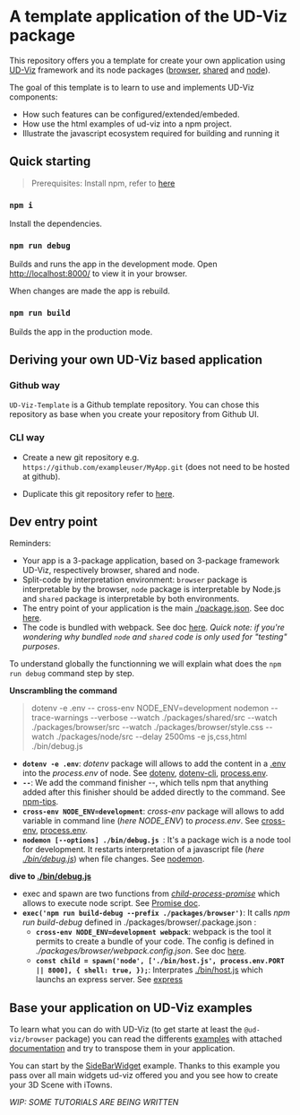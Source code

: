 # A template application of the UD-Viz package

This repository offers you a template for create your own application using [UD-Viz](https://github.com/VCityTeam/UD-Viz) framework and its node packages ([browser](https://www.npmjs.com/package/@ud-viz/browser), [shared](https://www.npmjs.com/package/@ud-viz/shared) and [node](https://www.npmjs.com/package/@ud-viz/node)).

The goal of this template is to learn to use and implements UD-Viz components:

- How such features can be configured/extended/embeded.
- How use the html examples of ud-viz into a npm project.
- Illustrate the javascript ecosystem required for building and running it

## Quick starting

> Prerequisites: Install npm, refer to [here](https://github.com/VCityTeam/UD-SV/blob/master/Tools/ToolNpm.md)

### `npm i`

Install the dependencies.

### `npm run debug`

Builds and runs the app in the development mode.
Open [http://localhost:8000/](http://localhost:8000/) to view it in your browser.

When changes are made the app is rebuild.

### `npm run build`

Builds the app in the production mode.

## Deriving your own UD-Viz based application

### Github way

`UD-Viz-Template` is a Github template repository. You can chose this repository as base when you create your repository from Github UI.

### CLI way

- Create a new git repository e.g. `https://github.com/exampleuser/MyApp.git` (does not need to be hosted at github).

- Duplicate this git repository refer to [here](https://docs.github.com/en/repositories/creating-and-managing-repositories/duplicating-a-repository).


## Dev entry point


Reminders:
- Your app is a 3-package application, based on 3-package framework UD-Viz, respectively browser, shared and node. 
- Split-code by interpretation environment:  `browser` package is interpretable by the browser,  `node` package is interpretable by Node.js and  `shared` package is interpretable by both environments.
- The entry point of your application is the main [./package.json](./package.json). See doc [here](https://docs.npmjs.com/cli/v6/configuring-npm/package-json).
- The code is bundled with webpack. See doc [here](https://webpack.js.org/concepts/). *Quick note: if you're wondering why bundled `node` and `shared` code is only used for "testing" purposes*. 


To understand globally the functionning we will explain what does the `npm run debug` command step by step.

**Unscrambling the command**

> dotenv -e .env -- cross-env NODE_ENV=development nodemon --trace-warnings --verbose --watch ./packages/shared/src --watch ./packages/browser/src --watch ./packages/browser/style.css --watch ./packages/node/src  --delay 2500ms -e js,css,html ./bin/debug.js

- **`dotenv -e .env`**: *dotenv* package will allows to add the content in a [.env](./.env) into the *process.env* of node. See [dotenv](https://www.npmjs.com/package/dotenv), [dotenv-cli](https://www.npmjs.com/package/dotenv-cli), [process.env](https://nodejs.org/dist/latest-v8.x/docs/api/process.html#process_process_env).
- **`--`**: We add the command finisher --, which tells npm that anything added after this finisher should be added directly to the command. See [npm-tips](https://corgibytes.com/blog/2017/04/18/npm-tips/).
- **`cross-env NODE_ENV=development`**: *cross-env* package will allows to add variable in command line (*here NODE_ENV*) to *process.env*. See [cross-env](https://www.npmjs.com/package/cross-env), [process.env](https://nodejs.org/dist/latest-v8.x/docs/api/process.html#process_process_env).
- **`nodemon [--options] ./bin/debug.js `**: It's a package wich is a node tool for development. It restarts interpretation of a javascript file (*here [./bin/debug.js](./bin/debug.js)*) when file changes. See [nodemon](https://www.npmjs.com/package/nodemon).

**dive to [./bin/debug.js](./bin/debug.js)**

- exec and spawn are two functions from [*child-process-promise*](https://www.npmjs.com/package/child-process-promise) which allows to execute node script. See [Promise doc](https://developer.mozilla.org/en-US/docs/Web/JavaScript/Reference/Global_Objects/Promise).
- **`exec('npm run build-debug --prefix ./packages/browser')`**: It calls *npm run build-debug* defined in ./packages/browser/.package.json :
  - **`cross-env NODE_ENV=development webpack`**: webpack is the tool it permits to create a bundle of your code. The config is defined in *./packages/browser/webpack.config.json*. See doc [here](https://webpack.js.org/concepts/).
  - **`const child = spawn('node', ['./bin/host.js', process.env.PORT || 8000], { shell: true, });`**: Interprates [./bin/host.js](./bin/host.js) which launchs an express server. See [express](https://www.npmjs.com/package/express)


## Base your application on UD-Viz examples

To learn what you can do with UD-Viz (to get starte at least the `@ud-viz/browser` package) you can read the differents [examples](https://github.com/VCityTeam/UD-Viz/tree/master/examples) with attached [documentation](https://github.com/VCityTeam/UD-Viz/tree/master/docs/static/Devel/UD_Viz_Browser) and try to transpose them in your application.

You can start by the [SideBarWidget](https://github.com/VCityTeam/UD-Viz/tree/master/examples/SideBarWidget.html) example. Thanks to this example you pass over all main widgets ud-viz offered you and you see how to create your 3D Scene with iTowns.

*WIP: SOME TUTORIALS ARE BEING WRITTEN* 